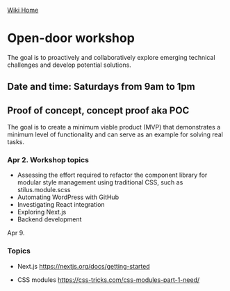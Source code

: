 [Wiki Home](Home.md)

# Open-door workshop
The goal is to proactively and collaboratively explore emerging technical challenges and develop potential solutions.

## Date and time: Saturdays from 9am to 1pm

## Proof of concept, concept proof aka POC
The goal is to create a minimum viable product (MVP) that demonstrates a minimum level of functionality and can serve as an example for solving real tasks.

### Apr 2. Workshop topics

* Assessing the effort required to refactor the component library for modular style management using traditional CSS, such as stilus.module.scss
* Automating WordPress with GitHub
* Investigating React integration
* Exploring Next.js
* Backend development

Apr 9.

### Topics

- Next.js
  https://nextjs.org/docs/getting-started

- CSS modules
  https://css-tricks.com/css-modules-part-1-need/

